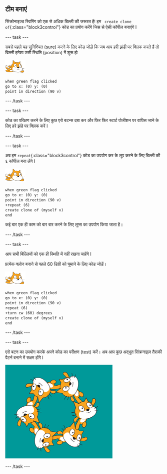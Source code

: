 ## टीम बनाएं

सिंक्रोनाइज्ड स्विमिंग को एक से अधिक बिल्ली की जरूरत है! हम ` create clone of`{:class="block3control"} कोड का प्रयोग करेंगे जिस से ऐसी कॉपीज़ बनाएंगे I

--- task ---

सबसे पहले यह सुनिश्चित (sure) करने के लिए कोड जोड़ें कि जब आप हरी झंडी पर क्लिक करते हैं तो बिल्ली हमेशा उसी स्थिति  (position) में शुरू हो

![तैराक स्प्राइट](images/swimmer-sprite.png)

```blocks3
when green flag clicked
go to x: (0) y: (0)
point in direction (90 v)
```

--- /task ---

--- task ---

कोड का परिक्षण करने के लिए कुछ एरो बटन्स दबा कर और फिर फिर स्टार्ट पोजीशन पर वापिस जाने के लिए हरे झंडे पर क्लिक करें I

--- /task ---

--- task ---

अब हम ` repeat `{:class="block3control"} कोड का उपयोग कर के लूप करने के लिए बिल्ली की ६ कॉपीज़ बना लेंगे I

![तैराक स्प्राइट](images/swimmer-sprite.png)

```blocks3
when green flag clicked
go to x: (0) y: (0)
point in direction (90 v)
+repeat (6)
create clone of (myself v)
end
```

कई बार एक ही काम को बार बार करने के लिए लूप्स का उपयोग किया जाता है।

--- /task ---

--- task ---

आप सभी बिल्लियों को एक ही स्थिति में नहीं रखना चाहेंगे I

प्रत्येक क्लोन बनाने से पहले 60 डिग्री को घुमाने के लिए कोड जोड़ें।

![तैराक स्प्राइट](images/swimmer-sprite.png)

```blocks3
when green flag clicked
go to x: (0) y: (0)
point in direction (90 v)
repeat (6)
+turn cw (60) degrees
create clone of (myself v)
end
```

--- /task ---

--- task ---

 एरो बटन का उपयोग करके अपने कोड का परीक्षण (test) करें। अब आप कुछ अद्भुत सिंक्रनाइज़ तैराकी पैटर्न बनाने में सक्षम होंगे I

![6 बिल्ली सभी विभिन्न पदों और घुमावों में फैलाती हुई I](images/swim-test-clones.png)

--- /task ---
